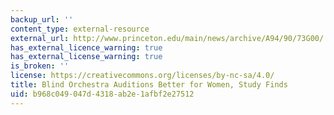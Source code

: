 ```yaml
---
backup_url: ''
content_type: external-resource
external_url: http://www.princeton.edu/main/news/archive/A94/90/73G00/
has_external_licence_warning: true
has_external_license_warning: true
is_broken: ''
license: https://creativecommons.org/licenses/by-nc-sa/4.0/
title: Blind Orchestra Auditions Better for Women, Study Finds
uid: b968c049-047d-4318-ab2e-1afbf2e27512
---
```

